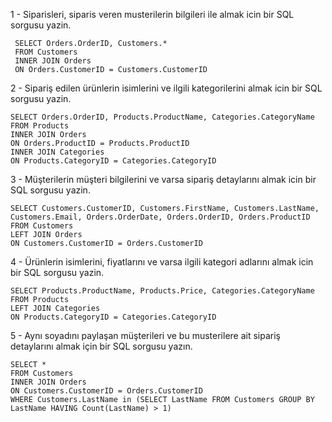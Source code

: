 1 - Siparisleri, siparis veren musterilerin bilgileri ile almak icin bir SQL sorgusu yazin.

     SELECT Orders.OrderID, Customers.*
     FROM Customers
     INNER JOIN Orders
     ON Orders.CustomerID = Customers.CustomerID


2 - Sipariş edilen ürünlerin isimlerini ve ilgili kategorilerini almak icin bir SQL sorgusu yazin.

    SELECT Orders.OrderID, Products.ProductName, Categories.CategoryName
    FROM Products
    INNER JOIN Orders
    ON Orders.ProductID = Products.ProductID
    INNER JOIN Categories
    ON Products.CategoryID = Categories.CategoryID



3 - Müşterilerin müşteri bilgilerini ve varsa sipariş detaylarını almak icin bir SQL sorgusu yazin.

    SELECT Customers.CustomerID, Customers.FirstName, Customers.LastName, Customers.Email, Orders.OrderDate, Orders.OrderID, Orders.ProductID
    FROM Customers
    LEFT JOIN Orders
    ON Customers.CustomerID = Orders.CustomerID



4 - Ürünlerin isimlerini, fiyatlarını ve varsa ilgili kategori adlarını almak icin bir SQL sorgusu yazin.

    SELECT Products.ProductName, Products.Price, Categories.CategoryName
    FROM Products
    LEFT JOIN Categories
    ON Products.CategoryID = Categories.CategoryID



5 - Aynı soyadını paylaşan müşterileri ve bu musterilere ait sipariş detaylarını almak için bir SQL sorgusu yazın.

    SELECT *
    FROM Customers
    INNER JOIN Orders
    ON Customers.CustomerID = Orders.CustomerID
    WHERE Customers.LastName in (SELECT LastName FROM Customers GROUP BY LastName HAVING Count(LastName) > 1)
